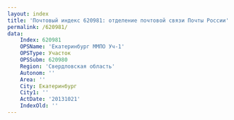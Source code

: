 ```yaml
---
layout: index
title: 'Почтовый индекс 620981: отделение почтовой связи Почты России'
permalink: /620981/
data:
    Index: 620981
    OPSName: 'Екатеринбург ММПО Уч-1'
    OPSType: Участок
    OPSSubm: 620980
    Region: 'Свердловская область'
    Autonom: ''
    Area: ''
    City: Екатеринбург
    City1: ''
    ActDate: '20131021'
    IndexOld: ''
---
```

